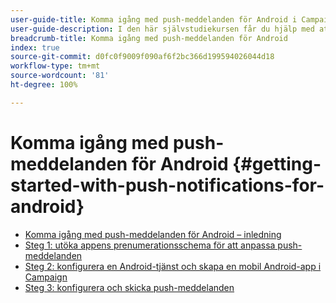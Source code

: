 ```yaml
---
user-guide-title: Komma igång med push-meddelanden för Android i Campaign Classic
user-guide-description: I den här självstudiekursen får du hjälp med att skicka push-meddelanden från Adobe Campaign till en Android-app.
breadcrumb-title: Komma igång med push-meddelanden för Android
index: true
source-git-commit: d0fc0f9009f090af6f2bc366d199594026044d18
workflow-type: tm+mt
source-wordcount: '81'
ht-degree: 100%

---
```



# Komma igång med push-meddelanden för Android {#getting-started-with-push-notifications-for-android}

+ [Komma igång med push-meddelanden för Android – inledning](/help/tutorial-getting-started-with-push-notifications-for-android/introduction.md)
+ [Steg 1: utöka appens prenumerationsschema för att anpassa push-meddelanden](/help/tutorial-getting-started-with-push-notifications-for-android/extending-the-app-subscription-schema.md)
+ [Steg 2: konfigurera en Android-tjänst och skapa en mobil Android-app i Campaign](/help/tutorial-getting-started-with-push-notifications-for-android/configuring-an-android-service-in-campaign.md)
+ [Steg 3: konfigurera och skicka push-meddelanden](/help/tutorial-getting-started-with-push-notifications-for-android/configuring-and-sending-push-notifications.md)
